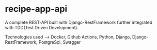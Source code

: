 # recipe-app-api
A complete REST-API built with Django-RestFramework further integrated with TDD(Test Driven Development).

Technologies used --> Docker,
                      Github Actions,
                      Python,
                      Django,
                      Django-RestFramework,
                      PostgreSql,
                      Swagger
